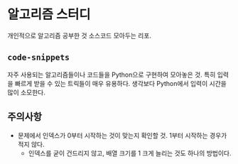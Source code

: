 # 알고리즘 스터디

개인적으로 알고리즘 공부한 것 소스코드 모아두는 리포.

## `code-snippets`

자주 사용되는 알고리즘들이나 코드들을 Python으로 구현하여 모아놓은 것. 특히 입력을 빠르게 받을 수 있는 트릭들이 매우 유용하다. 생각보다 Python에서 입력이 시간을 많이 소모한다.

## 주의사항

- 문제에서 인덱스가 0부터 시작하는 것이 맞는지 확인할 것. 1부터 시작하는 경우가 적지 않다.
  - 인덱스를 굳이 건드리지 않고, 배열 크기를 1 크게 늘리는 것도 하나의 방법이다.
